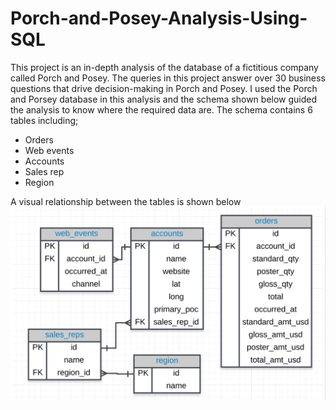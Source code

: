 # Porch-and-Posey-Analysis-Using-SQL
This project is an in-depth analysis of the database of a fictitious company called Porch and Posey. The queries in this project answer over 30 business questions that drive decision-making in Porch and Posey.
I used the Porch and Porsey database in this analysis and the schema shown below guided the analysis to know where the required data are. The schema contains 6 tables including; 
- Orders 
- Web events
-	Accounts
-	Sales rep
-	Region

A visual relationship between the tables is shown below  
![Schema](https://github.com/Temitope-Omotosho/Porch-and-Posey-Analysis-Using-SQL/blob/master/porch%20and%20posey%20ERD.PNG)
